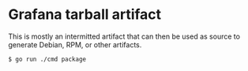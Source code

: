 # Grafana tarball artifact

This is mostly an intermitted artifact that can then be used as source to generate Debian, RPM, or other artifacts.

```
$ go run ./cmd package
```
